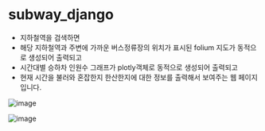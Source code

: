 # subway_django

- 지하철역을 검색하면
- 해당 지하철역과 주변에 가까운 버스정류장의 위치가 표시된 folium 지도가 동적으로 생성되어 출력되고
- 시간대별 승하차 인원수 그래프가 plotly객체로 동적으로 생성되어 출력되고
- 현재 시간을 불러와 혼잡한지 한산한지에 대한 정보를 출력해서 보여주는 웹 페이지 입니다.

![image](https://github.com/ygeat7/subway_django/assets/62248817/d37bddf8-5217-4067-9bf8-44edcfe16547)

![image](https://github.com/ygeat7/subway_django/assets/62248817/9b20897a-875a-4e98-995d-99d6ae4b9f1c)
